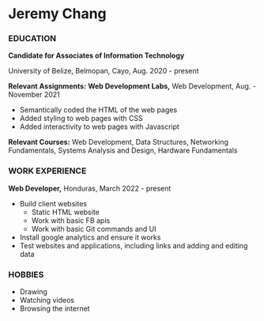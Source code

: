 # Jeremy Chang

### EDUCATION

**Candidate for Associates of Information Technology**

University of Belize, Belmopan, Cayo, Aug. 2020 - present

**Relevant Assignments:**
**Web Development Labs,** Web Development, Aug. - November 2021

- Semantically coded the HTML of the web pages
- Added styling to web pages with CSS
- Added interactivity to web pages with Javascript

**Relevant Courses:** Web Development, Data Structures, Networking Fundamentals, Systems Analysis and
Design, Hardware Fundamentals


### WORK EXPERIENCE

**Web Developer,** Honduras, March 2022 - present

- Build client websites 
  - Static HTML website 
  - Work with basic FB apis
  - Work with basic Git commands and UI
- Install google analytics and ensure it works
- Test websites and applications, including links and adding and editing data


### HOBBIES

- Drawing
- Watching videos
- Browsing the internet
